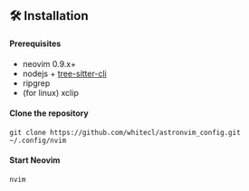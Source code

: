 ## 🛠️ Installation

#### Prerequisites

- neovim 0.9.x+
- nodejs + [tree-sitter-cli](https://www.npmjs.com/package/tree-sitter-cli)
- ripgrep
- (for linux) xclip

#### Clone the repository

```shell
git clone https://github.com/whitecl/astronvim_config.git ~/.config/nvim
```

#### Start Neovim

```shell
nvim
```
